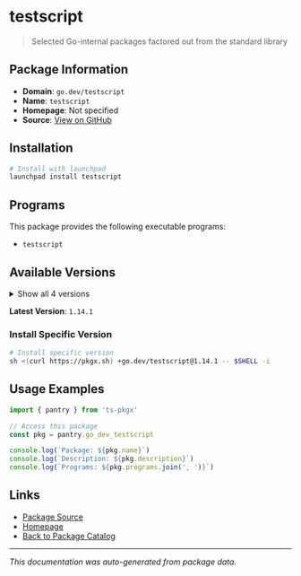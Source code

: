 # testscript

> Selected Go-internal packages factored out from the standard library

## Package Information

- **Domain**: `go.dev/testscript`
- **Name**: `testscript`
- **Homepage**: Not specified
- **Source**: [View on GitHub](https://github.com/pkgxdev/pantry/tree/main/projects/go.dev/testscript/package.yml)

## Installation

```bash
# Install with launchpad
launchpad install testscript
```

## Programs

This package provides the following executable programs:

- `testscript`

## Available Versions

<details>
<summary>Show all 4 versions</summary>

- `1.14.1`, `1.14.0`, `1.13.1`, `1.12.0`

</details>

**Latest Version**: `1.14.1`

### Install Specific Version

```bash
# Install specific version
sh <(curl https://pkgx.sh) +go.dev/testscript@1.14.1 -- $SHELL -i
```

## Usage Examples

```typescript
import { pantry } from 'ts-pkgx'

// Access this package
const pkg = pantry.go_dev_testscript

console.log(`Package: ${pkg.name}`)
console.log(`Description: ${pkg.description}`)
console.log(`Programs: ${pkg.programs.join(', ')}`)
```

## Links

- [Package Source](https://github.com/pkgxdev/pantry/tree/main/projects/go.dev/testscript/package.yml)
- [Homepage](#)
- [Back to Package Catalog](../package-catalog.md)

---

*This documentation was auto-generated from package data.*
